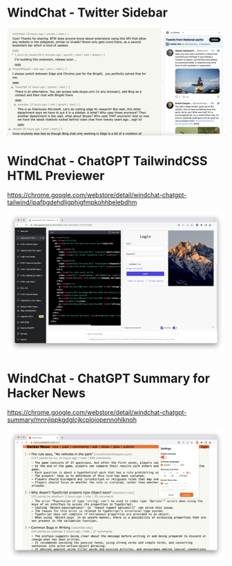 # WindChat - Twitter Sidebar
![](./images/preview1.png)

# WindChat - ChatGPT TailwindCSS HTML Previewer
https://chrome.google.com/webstore/detail/windchat-chatgpt-tailwind/ipafbgdehdljgphjgfmpkohhbelebdhm

![](./images/2023-06-27-01-17-39.png)


# WindChat - ChatGPT Summary for Hacker News
https://chrome.google.com/webstore/detail/windchat-chatgpt-summary/mnnjippkgdglcjkcplojopennohlknoh

![](./images/2023-06-27-01-17-56.png)
